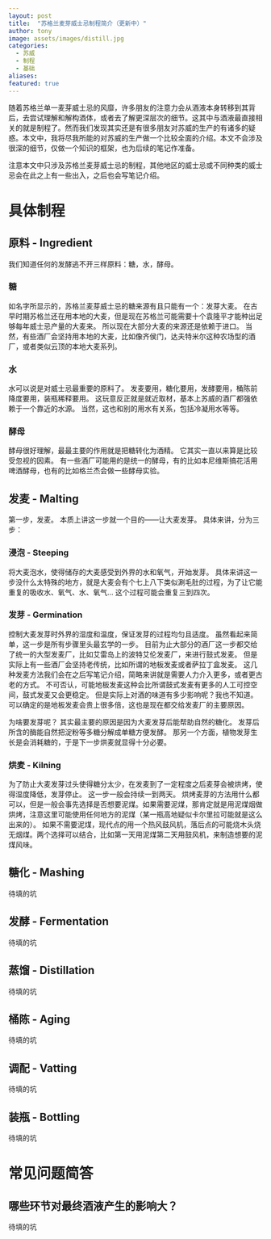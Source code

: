 ```yaml
---
layout: post
title:  "苏格兰麦芽威士忌制程简介（更新中）"
author: tony
image: assets/images/distill.jpg
categories:
  - 苏威
  - 制程
  - 基础
aliases: 
featured: true
---
```

随着苏格兰单一麦芽威士忌的风靡，许多朋友的注意力会从酒液本身转移到其背后，去尝试理解和解构酒体，或者去了解更深层次的细节。这其中与酒液最直接相关的就是制程了。然而我们发现其实还是有很多朋友对苏威的生产的有诸多的疑惑。本文中，我将尽我所能的对苏威的生产做一个比较全面的介绍。本文不会涉及很深的细节，仅做一个知识的框架，也为后续的笔记作准备。

注意本文中只涉及苏格兰麦芽威士忌的制程，其他地区的威士忌或不同种类的威士忌会在此之上有一些出入，之后也会写笔记介绍。

# 具体制程

## 原料 - Ingredient
我们知道任何的发酵逃不开三样原料：糖，水，酵母。

### 糖
如名字所显示的，苏格兰麦芽威士忌的糖来源有且只能有一个：发芽大麦。
在古早时期苏格兰还在用本地的大麦，但是现在苏格兰可能需要十个袁隆平才能种出足够每年威士忌产量的大麦来。
所以现在大部分大麦的来源还是依赖于进口。
当然，有些酒厂会坚持用本地的大麦，比如像齐侯门，达夫特米尔这种农场型的酒厂，或者类似云顶的本地大麦系列。

### 水
水可以说是对威士忌最重要的原料了。
发麦要用，糖化要用，发酵要用，桶陈前降度要用，装瓶稀释要用。
这玩意反正就是就近取材，基本上苏威的酒厂都强依赖于一个靠近的水源。
当然，这也和别的用水有关系，包括冷凝用水等等。

### 酵母
酵母很好理解，最最主要的作用就是把糖转化为酒精。
它其实一直以来算是比较受忽视的因素。
有一些酒厂可能用的是统一的酵母，有的比如本尼维斯搞花活用啤酒酵母，也有的比如格兰杰会做一些酵母实验。

## 发麦 - Malting
第一步，发麦。
本质上讲这一步就一个目的——让大麦发芽。
具体来讲，分为三步：

### 浸泡 - Steeping
将大麦泡水，使得储存的大麦感受到外界的水和氧气，开始发芽。
具体来讲这一步没什么太特殊的地方，就是大麦会有个七上八下类似涮毛肚的过程，为了让它能重复的吸收水、氧气、水、氧气...
这个过程可能会重复三到四次。

### 发芽 - Germination
控制大麦发芽时外界的湿度和温度，保证发芽的过程均匀且适度。
虽然看起来简单，这一步是所有步骤里头最玄学的一步。
目前为止大部分的酒厂这一步都交给了统一的大型发麦厂，比如艾雷岛上的波特艾伦发麦厂，来进行鼓式发麦。
但是实际上有一些酒厂会坚持老传统，比如所谓的地板发麦或者萨拉丁盒发麦。
这几种发麦方法我们会在之后写笔记介绍，简略来讲就是需要人力介入更多，或者更古老的方式。
不可否认，可能地板发麦这种会比所谓鼓式发麦有更多的人工可控空间，鼓式发麦又会更稳定。
但是实际上对酒的味道有多少影响呢？我也不知道。
可以确定的是地板发麦会贵上很多倍，这也是现在都交给发麦厂的主要原因。

为啥要发芽呢？
其实最主要的原因是因为大麦发芽后能帮助自然的糖化。
发芽后所含的酶能自然把淀粉等多糖分解成单糖方便发酵。
那另一个方面，植物发芽生长是会消耗糖的，于是下一步烘麦就显得十分必要。

### 烘麦 - Kilning
为了防止大麦发芽过头使得糖分太少，在发麦到了一定程度之后麦芽会被烘烤，使得湿度降低，发芽停止。
这一步一般会持续一到两天。
烘烤麦芽的方法用什么都可以，但是一般会事先选择是否想要泥煤。如果需要泥煤，那肯定就是用泥煤烟做烘烤，注意这里可能使用任何地方的泥煤（某一瓶高地疑似卡尔里拉可能就是这么出来的）。
如果不需要泥煤，现代点的用一个热风鼓风机，落后点的可能烧木头烧无烟煤。两个选择可以结合，比如第一天用泥煤第二天用鼓风机，来制造想要的泥煤风味。

## 糖化 - Mashing
待填的坑

## 发酵 - Fermentation
待填的坑

## 蒸馏 - Distillation
待填的坑

## 桶陈 - Aging
待填的坑

## 调配 - Vatting
待填的坑

## 装瓶 - Bottling
待填的坑

# 常见问题简答
## 哪些环节对最终酒液产生的影响大？
待填的坑
